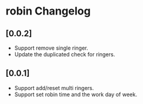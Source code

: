 <!-- Keep a Changelog guide -> https://keepachangelog.com -->

# robin Changelog

## [0.0.2]

- Support remove single ringer.
- Update the duplicated check for ringers.

## [0.0.1]

- Support add/reset multi ringers.
- Support set robin time and the work day of week.
